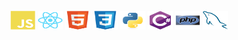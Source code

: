  

</div>
  <div align="center" style="display: inline_block"><br>
  <img align="center" alt="Rafa-Js" height="30" width="40" src="https://raw.githubusercontent.com/devicons/devicon/master/icons/javascript/javascript-plain.svg">

  <img align="center" alt="john-React" height="30" width="40" src="https://raw.githubusercontent.com/devicons/devicon/master/icons/react/react-original.svg">
  <img align="center" alt="john-HTML" height="30" width="40" src="https://raw.githubusercontent.com/devicons/devicon/master/icons/html5/html5-original.svg">
  <img align="center" alt="john-CSS" height="30" width="40" src="https://raw.githubusercontent.com/devicons/devicon/master/icons/css3/css3-original.svg">
  <img align="center" alt="john-Python" height="30" width="40" src="https://raw.githubusercontent.com/devicons/devicon/master/icons/python/python-original.svg">
  <img align="center" alt="john-Csharp" height="30" width="40" src="https://raw.githubusercontent.com/devicons/devicon/master/icons/csharp/csharp-original.svg"> 
  <img align="center" alt="john-Csharp" height="30" width="40" src="https://raw.githubusercontent.com/devicons/devicon/master/icons/php/php-original.svg">
  <img align="center" alt="john-Csharp" height="30" width="40" src="https://raw.githubusercontent.com/devicons/devicon/master/icons/mysql/mysql-original.svg"> 
</div>
  
  ##

